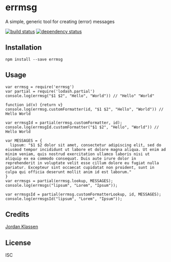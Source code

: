 # errmsg

A simple, generic tool for creating (error) messages

[![build status](https://secure.travis-ci.org/forivall/errmsg.svg)](http://travis-ci.org/forivall/errmsg)
[![dependency status](https://david-dm.org/forivall/errmsg.svg)](https://david-dm.org/forivall/errmsg)

## Installation

```
npm install --save errmsg
```

## Usage

```
var errmsg = require('errmsg')
var partial = require('lodash.partial')
console.log(errmsg("$1 $2", "Hello", "World")) // "Hello" "World"

function id(v) {return v}
console.log(errmsg.customFormatter(id, "$1 $2", "Hello", "World")) // Hello World

var errmsgId = partial(errmsg.customFormatter, id);
console.log(errmsgId.customFormatter("$1 $2", "Hello", "World")) // Hello World

var MESSAGES = {
  lipsum: "$1 $2 dolor sit amet, consectetur adipiscing elit, sed do eiusmod tempor incididunt ut labore et dolore magna aliqua. Ut enim ad minim veniam, quis nostrud exercitation ullamco laboris nisi ut aliquip ex ea commodo consequat. Duis aute irure dolor in reprehenderit in voluptate velit esse cillum dolore eu fugiat nulla pariatur. Excepteur sint occaecat cupidatat non proident, sunt in culpa qui officia deserunt mollit anim id est laborum."
}
var errmsgs = partial(errmsg.lookup, MESSAGES);
console.log(errmsgs("lipsum", "Lorem", "Ipsum"));

var errmsgsId = partial(errmsg.customFormatterLookup, id, MESSAGES);
console.log(errmsgsId("lipsum", "Lorem", "Ipsum"));
```

## Credits
[Jordan Klassen](https://github.com/forivall/)

## License

ISC
